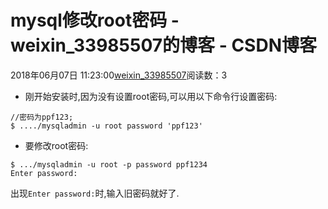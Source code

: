 # mysql修改root密码 - weixin_33985507的博客 - CSDN博客
2018年06月07日 11:23:00[weixin_33985507](https://me.csdn.net/weixin_33985507)阅读数：3
- 刚开始安装时,因为没有设置root密码,可以用以下命令行设置密码:
```
//密码为ppf123;
$ ..../mysqladmin -u root password 'ppf123'
```
- 要修改root密码:
```
$ .../mysqladmin -u root -p password ppf1234
Enter password:
```
出现`Enter password:`时,输入旧密码就好了.
